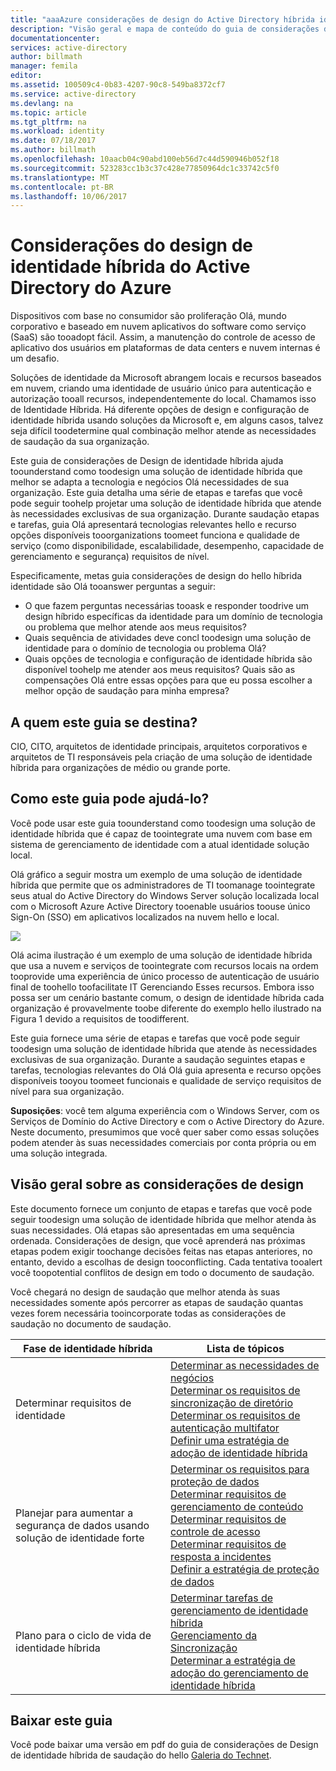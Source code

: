 ```yaml
---
title: "aaaAzure considerações de design do Active Directory híbrida identidade - visão geral | Microsoft Docs"
description: "Visão geral e mapa de conteúdo do guia de considerações de design de identidade híbrida"
documentationcenter: 
services: active-directory
author: billmath
manager: femila
editor: 
ms.assetid: 100509c4-0b83-4207-90c8-549ba8372cf7
ms.service: active-directory
ms.devlang: na
ms.topic: article
ms.tgt_pltfrm: na
ms.workload: identity
ms.date: 07/18/2017
ms.author: billmath
ms.openlocfilehash: 10aacb04c90abd100eb56d7c44d590946b052f18
ms.sourcegitcommit: 523283cc1b3c37c428e77850964dc1c33742c5f0
ms.translationtype: MT
ms.contentlocale: pt-BR
ms.lasthandoff: 10/06/2017
---
```

# <a name="azure-active-directory-hybrid-identity-design-considerations"></a>Considerações do design de identidade híbrida do Active Directory do Azure
Dispositivos com base no consumidor são proliferação Olá, mundo corporativo e baseado em nuvem aplicativos do software como serviço (SaaS) são tooadopt fácil. Assim, a manutenção do controle de acesso de aplicativo dos usuários em plataformas de data centers e nuvem internas é um desafio.  

Soluções de identidade da Microsoft abrangem locais e recursos baseados em nuvem, criando uma identidade de usuário único para autenticação e autorização tooall recursos, independentemente do local. Chamamos isso de Identidade Híbrida. Há diferente opções de design e configuração de identidade híbrida usando soluções da Microsoft e, em alguns casos, talvez seja difícil toodetermine qual combinação melhor atende as necessidades de saudação da sua organização. 

Este guia de considerações de Design de identidade híbrida ajuda toounderstand como toodesign uma solução de identidade híbrida que melhor se adapta a tecnologia e negócios Olá necessidades de sua organização.  Este guia detalha uma série de etapas e tarefas que você pode seguir toohelp projetar uma solução de identidade híbrida que atende às necessidades exclusivas de sua organização. Durante saudação etapas e tarefas, guia Olá apresentará tecnologias relevantes hello e recurso opções disponíveis tooorganizations toomeet funciona e qualidade de serviço (como disponibilidade, escalabilidade, desempenho, capacidade de gerenciamento e segurança) requisitos de nível. 

Especificamente, metas guia considerações de design do hello híbrida identidade são Olá tooanswer perguntas a seguir: 

* O que fazem perguntas necessárias tooask e responder toodrive um design híbrido específicas da identidade para um domínio de tecnologia ou problema que melhor atende aos meus requisitos?
* Quais sequência de atividades deve concl toodesign uma solução de identidade para o domínio de tecnologia ou problema Olá? 
* Quais opções de tecnologia e configuração de identidade híbrida são disponível toohelp me atender aos meus requisitos? Quais são as compensações Olá entre essas opções para que eu possa escolher a melhor opção de saudação para minha empresa?

## <a name="who-is-this-guide-intended-for"></a>A quem este guia se destina?
 CIO, CITO, arquitetos de identidade principais, arquitetos corporativos e arquitetos de TI responsáveis pela criação de uma solução de identidade híbrida para organizações de médio ou grande porte.

## <a name="how-can-this-guide-help-you"></a>Como este guia pode ajudá-lo?
Você pode usar este guia toounderstand como toodesign uma solução de identidade híbrida que é capaz de toointegrate uma nuvem com base em sistema de gerenciamento de identidade com a atual identidade solução local. 

Olá gráfico a seguir mostra um exemplo de uma solução de identidade híbrida que permite que os administradores de TI toomanage toointegrate seus atual do Active Directory do Windows Server solução localizada local com o Microsoft Azure Active Directory tooenable usuários toouse único Sign-On (SSO) em aplicativos localizados na nuvem hello e local.

![](./media/hybrid-id-design-considerations/hybridID-example.png)

Olá acima ilustração é um exemplo de uma solução de identidade híbrida que usa a nuvem e serviços de toointegrate com recursos locais na ordem tooprovide uma experiência de único processo de autenticação de usuário final de toohello toofacilitate IT Gerenciando Esses recursos. Embora isso possa ser um cenário bastante comum, o design de identidade híbrida cada organização é provavelmente toobe diferente do exemplo hello ilustrado na Figura 1 devido a requisitos de toodifferent. 

Este guia fornece uma série de etapas e tarefas que você pode seguir toodesign uma solução de identidade híbrida que atende às necessidades exclusivas de sua organização. Durante a saudação seguintes etapas e tarefas, tecnologias relevantes do Olá Olá guia apresenta e recurso opções disponíveis tooyou toomeet funcionais e qualidade de serviço requisitos de nível para sua organização.

**Suposições**: você tem alguma experiência com o Windows Server, com os Serviços de Domínio do Active Directory e com o Active Directory do Azure. Neste documento, presumimos que você quer saber como essas soluções podem atender às suas necessidades comerciais por conta própria ou em uma solução integrada.

## <a name="design-considerations-overview"></a>Visão geral sobre as considerações de design
Este documento fornece um conjunto de etapas e tarefas que você pode seguir toodesign uma solução de identidade híbrida que melhor atenda às suas necessidades. Olá etapas são apresentadas em uma sequência ordenada. Considerações de design, que você aprenderá nas próximas etapas podem exigir toochange decisões feitas nas etapas anteriores, no entanto, devido a escolhas de design tooconflicting. Cada tentativa tooalert você toopotential conflitos de design em todo o documento de saudação. 

Você chegará no design de saudação que melhor atenda às suas necessidades somente após percorrer as etapas de saudação quantas vezes forem necessária tooincorporate todas as considerações de saudação no documento de saudação. 

| Fase de identidade híbrida | Lista de tópicos |
| --- | --- |
| Determinar requisitos de identidade |[Determinar as necessidades de negócios](active-directory-hybrid-identity-design-considerations-business-needs.md)<br> [Determinar os requisitos de sincronização de diretório](active-directory-hybrid-identity-design-considerations-directory-sync-requirements.md)<br> [Determinar os requisitos de autenticação multifator](active-directory-hybrid-identity-design-considerations-multifactor-auth-requirements.md)<br> [Definir uma estratégia de adoção de identidade híbrida](active-directory-hybrid-identity-design-considerations-identity-adoption-strategy.md) |
| Planejar para aumentar a segurança de dados usando solução de identidade forte |[Determinar os requisitos para proteção de dados](active-directory-hybrid-identity-design-considerations-dataprotection-requirements.md) <br> [Determinar requisitos de gerenciamento de conteúdo](active-directory-hybrid-identity-design-considerations-contentmgt-requirements.md)<br> [Determinar requisitos de controle de acesso](active-directory-hybrid-identity-design-considerations-accesscontrol-requirements.md)<br> [Determinar requisitos de resposta a incidentes](active-directory-hybrid-identity-design-considerations-incident-response-requirements.md) <br> [Definir a estratégia de proteção de dados](active-directory-hybrid-identity-design-considerations-data-protection-strategy.md) |
| Plano para o ciclo de vida de identidade híbrida |[Determinar tarefas de gerenciamento de identidade híbrida](active-directory-hybrid-identity-design-considerations-hybrid-id-management-tasks.md) <br> [Gerenciamento da Sincronização](active-directory-hybrid-identity-design-considerations-hybrid-id-management-tasks.md)<br> [Determinar a estratégia de adoção do gerenciamento de identidade híbrida](active-directory-hybrid-identity-design-considerations-lifecycle-adoption-strategy.md) |

## <a name="download-this-guide"></a>Baixar este guia
Você pode baixar uma versão em pdf do guia de considerações de Design de identidade híbrida de saudação do hello [Galeria do Technet](https://gallery.technet.microsoft.com/Azure-Hybrid-Identity-b06c8288). 

